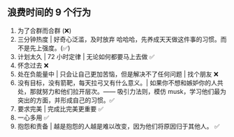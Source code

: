 ## 浪费时间的 9 个行为

1. 为了合群而合群 (❌)
2. 三分钟热度 | 好奇心泛滥，及时放弃 哈哈哈，先养成天天做这件事的习惯。而不是先上强度。(✅)
3. 计划太久 | 72 小时定律 | 无论如何都要马上去做 ✅
4. 怀念过去 ❌
5. 处在负能量中 | 只会让自己更加苦恼，但是解决不了任何问题 | 找个朋友 ❌
6. 没有目标，没有箭靶，每天拉弓又有什么意义。| 如果你不想和嫉妒你的人共处，那就努力和他们拉开层次。—— 吸引力法则，模仿 musk，学习他们最为突出的方面，并形成自己的习惯。✅
7. 要求完美 | 完成比完美更重要 ✅
8. 一心多用 ✅
9. 抱怨和责备 | 越是抱怨的人越是难以改变，因为他们将原因归于其他人。 ✅
